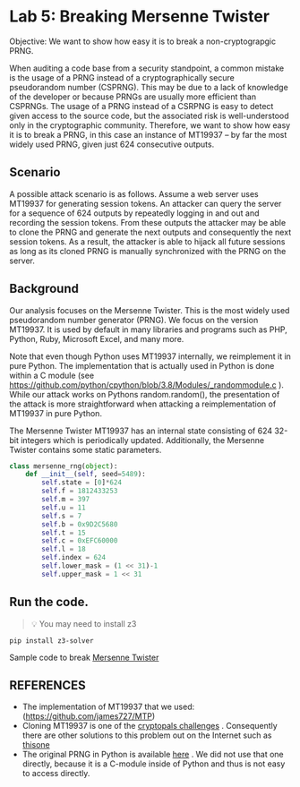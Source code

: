 # Lab 5: Breaking Mersenne Twister 

Objective: We want to show how easy it is to break a non-cryptograpgic PRNG. 

When auditing a code base from a security standpoint, a common mistake is the usage of a PRNG instead of a cryptographically secure pseudorandom number (CSPRNG). This may be due to a lack of knowledge of the developer or because PRNGs are usually more efficient than CSPRNGs. The usage of a PRNG instead of a CSRPNG is easy to detect given access to the source code, but the associated risk is well-understood only in the cryptographic community. Therefore, we want to show how easy it is to break a PRNG, in this case an instance of MT19937 – by far the most widely used PRNG, given just 624 consecutive outputs.


## Scenario
A possible attack scenario is as follows. Assume a web server uses MT19937 for generating session tokens. An attacker can query the server for a sequence of 624 outputs by repeatedly logging in and out and recording the session tokens. From these outputs the attacker may be able to clone the PRNG and generate the next outputs and consequently the next session tokens. As a result, the attacker is able to hijack all future sessions as long as its cloned PRNG is manually synchronized with the PRNG on the server.


## Background
Our analysis focuses on the Mersenne Twister. This is the most widely used pseudorandom number generator (PRNG). We focus on the version MT19937. It is used by default in many libraries and programs such as PHP, Python, Ruby, Microsoft Excel, and many more.

Note that even though Python uses MT19937 internally, we reimplement it in pure Python. The implementation that is actually used in Python is done within a C module (see https://github.com/python/cpython/blob/3.8/Modules/_randommodule.c ). While our attack works on Pythons random.random(), the presentation of the attack is more straightforward when attacking a reimplementation of MT19937 in pure Python.

The Mersenne Twister MT19937 has an internal state consisting of 624 32-bit integers which is periodically updated. Additionally, the Mersenne Twister contains some static parameters.

```python
class mersenne_rng(object):
    def __init__(self, seed=5489):
        self.state = [0]*624
        self.f = 1812433253
        self.m = 397
        self.u = 11
        self.s = 7
        self.b = 0x9D2C5680
        self.t = 15
        self.c = 0xEFC60000
        self.l = 18
        self.index = 624
        self.lower_mask = (1 << 31)-1
        self.upper_mask = 1 << 31
  ```

## Run the code.

> :bulb: You may need to install z3

```
pip install z3-solver
```
Sample code to break [Mersenne Twister]()


## REFERENCES
- The implementation of MT19937 that we used: (https://github.com/james727/MTP)
- Cloning MT19937 is one of the [cryptopals challenges](https://cryptopals.com/sets/3/challenges/23) . Consequently there are other solutions to this problem out on the Internet such as [thisone](https://blog.infosectcbr.com.au/2019/08/cryptopals-challenge-23-clone-mt19937.html) 
- The original PRNG in Python is available [here](https://github.com/python/cpython/blob/3.8/Modules/_randommodule.c) . We did not use that one directly, because it is a C-module inside of Python and thus is not easy to access directly.
  
